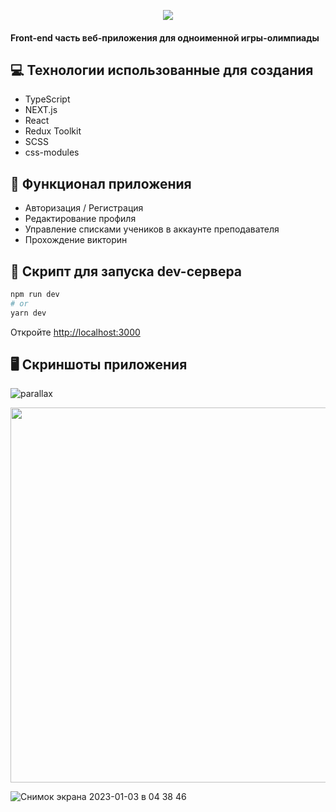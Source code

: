 <p align="center">
  <img src="https://user-images.githubusercontent.com/79412122/210277845-2fe1ea04-c1a9-4c67-b8d6-4ac3c6658956.png">
</p>

#### Front-end часть веб-приложения для одноименной игры-олимпиады

## 💻 Технологии использованные для создания

* TypeScript
* NEXT.js
* React
* Redux Toolkit
* SCSS
* css-modules

## 🚀 Функционал приложения

* Авторизация / Регистрация
* Редактирование профиля
* Управление списками учеников в аккаунте преподавателя
* Прохождение викторин

## 🤖 Скрипт для запуска dev-сервера

```bash
npm run dev
# or
yarn dev
```

Откройте [http://localhost:3000](http://localhost:3000)

## 🖥️ Скриншоты приложения

![parallax](https://user-images.githubusercontent.com/79412122/210280286-24624508-17c2-4cf5-9e05-63adc4096631.gif)

<img width="600" src="https://user-images.githubusercontent.com/79412122/210280298-fa6f5f6e-f1bb-4dc2-b410-5e6dd0a6e385.png">

![Снимок экрана 2023-01-03 в 04 38 46](https://user-images.githubusercontent.com/79412122/210280298-fa6f5f6e-f1bb-4dc2-b410-5e6dd0a6e385.png)

